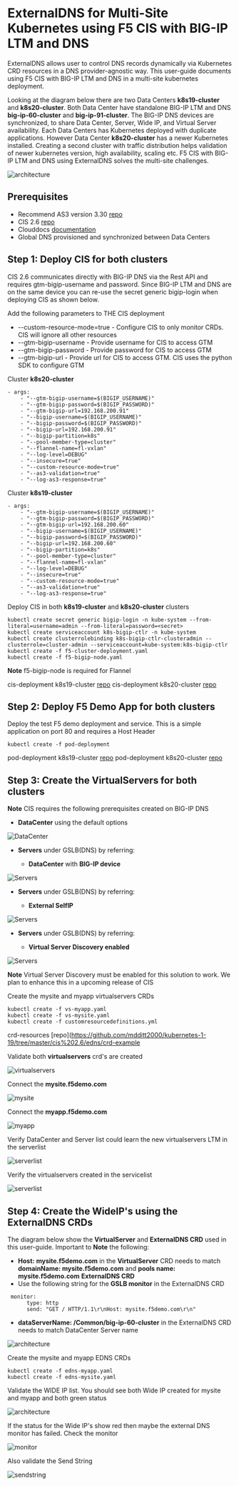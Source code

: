 # ExternalDNS for Multi-Site Kubernetes using F5 CIS with BIG-IP LTM and DNS

ExternalDNS allows user to control DNS records dynamically via Kubernetes CRD resources in a DNS provider-agnostic way. This user-guide documents using F5 CIS with BIG-IP LTM and DNS in a multi-site kubernetes deployment. 

Looking at the diagram below there are two Data Centers **k8s19-cluster** and **k8s20-cluster**. Both Data Center have standalone BIG-IP LTM and DNS **big-ip-60-cluster** and **big-ip-91-cluster**. The BIG-IP DNS devices are synchronized, to share Data Center, Server, Wide IP, and Virtual Server availability. Each Data Centers has Kubernetes deployed with duplicate applications. However Data Center **k8s20-cluster** has a newer Kubernetes installed. Creating a second cluster with traffic distribution helps validation of newer kubernetes version, high availability, scaling etc. F5 CIS with BIG-IP LTM and DNS using ExternalDNS solves the multi-site challenges. 

![architecture](https://github.com/mdditt2000/kubernetes-1-19/blob/master/cis%202.6/multi-site/diagrams/2021-09-23_15-52-41.png)

## Prerequisites

* Recommend AS3 version 3.30 [repo](https://github.com/F5Networks/f5-appsvcs-extension/releases/tag/v3.30.0)
* CIS 2.6 [repo](coming)
* Clouddocs [documentation](https://clouddocs.f5.com/containers/latest/userguide/crd/externaldns.html)
* Global DNS provisioned and synchronized between Data Centers

## Step 1: Deploy CIS for both clusters

CIS 2.6 communicates directly with BIG-IP DNS via the Rest API and requires gtm-bigip-username and password. Since BIG-IP LTM and DNS are on the same device you can re-use the secret generic bigip-login when deploying CIS as shown below.

Add the following parameters to THE CIS deployment

* --custom-resource-mode=true - Configure CIS to only monitor CRDs. CIS will ignore all other resources
* --gtm-bigip-username - Provide username for CIS to access GTM
* --gtm-bigip-password - Provide password for CIS to access GTM
* --gtm-bigip-url - Provide url for CIS to access GTM. CIS uses the python SDK to configure GTM 

Cluster **k8s20-cluster**

```
- args: 
    - "--gtm-bigip-username=$(BIGIP_USERNAME)"
    - "--gtm-bigip-password=$(BIGIP_PASSWORD)"
    - "--gtm-bigip-url=192.168.200.91"
    - "--bigip-username=$(BIGIP_USERNAME)"
    - "--bigip-password=$(BIGIP_PASSWORD)"
    - "--bigip-url=192.168.200.91"
    - "--bigip-partition=k8s"
    - "--pool-member-type=cluster"
    - "--flannel-name=fl-vxlan"
    - "--log-level=DEBUG"
    - "--insecure=true"
    - "--custom-resource-mode=true"
    - "--as3-validation=true"
    - "--log-as3-response=true"
```

Cluster **k8s19-cluster**

```
- args: 
    - "--gtm-bigip-username=$(BIGIP_USERNAME)"
    - "--gtm-bigip-password=$(BIGIP_PASSWORD)"
    - "--gtm-bigip-url=192.168.200.60"
    - "--bigip-username=$(BIGIP_USERNAME)"
    - "--bigip-password=$(BIGIP_PASSWORD)"
    - "--bigip-url=192.168.200.60"
    - "--bigip-partition=k8s"
    - "--pool-member-type=cluster"
    - "--flannel-name=fl-vxlan"
    - "--log-level=DEBUG"
    - "--insecure=true"
    - "--custom-resource-mode=true"
    - "--as3-validation=true"
    - "--log-as3-response=true"
```

Deploy CIS in both **k8s19-cluster** and **k8s20-cluster** clusters

```
kubectl create secret generic bigip-login -n kube-system --from-literal=username=admin --from-literal=password=<secret>
kubectl create serviceaccount k8s-bigip-ctlr -n kube-system
kubectl create clusterrolebinding k8s-bigip-ctlr-clusteradmin --clusterrole=cluster-admin --serviceaccount=kube-system:k8s-bigip-ctlr
kubectl create -f f5-cluster-deployment.yaml
kubectl create -f f5-bigip-node.yaml
```
**Note** f5-bigip-node is required for Flannel

cis-deployment k8s19-cluster [repo](https://github.com/mdditt2000/kubernetes-1-19/tree/master/cis%202.6/multi-site/k8s19-cluster/cis-deployment)
cis-deployment k8s20-cluster [repo](https://github.com/mdditt2000/kubernetes-1-19/tree/master/cis%202.6/multi-site/k8s20-cluster/cis-deployment)

## Step 2: Deploy F5 Demo App for both clusters

Deploy the test F5 demo deployment and service. This is a simple application on port 80 and requires a Host Header

```
kubectl create -f pod-deployment
```

pod-deployment k8s19-cluster [repo](https://github.com/mdditt2000/kubernetes-1-19/tree/master/cis%202.6/multi-site/k8s19-cluster/pod-deployment)
pod-deployment k8s20-cluster [repo](https://github.com/mdditt2000/kubernetes-1-19/tree/master/cis%202.6/multi-site/k8s20-cluster/pod-deployment)

## Step 3: Create the VirtualServers for both clusters

**Note** CIS requires the following prerequisites created on BIG-IP DNS

* **DataCenter** using the default options

![DataCenter](https://github.com/mdditt2000/kubernetes-1-19/blob/master/cis%202.6/edns/diagram/2021-09-17_10-49-20.png)

* **Servers** under GSLB(DNS) by referring:

    - **DataCenter** with **BIG-IP device**

![Servers](https://github.com/mdditt2000/kubernetes-1-19/blob/master/cis%202.6/edns/diagram/2021-09-20_14-17-02.png)

* **Servers** under GSLB(DNS) by referring:

    - **External SelfIP**

![Servers](https://github.com/mdditt2000/kubernetes-1-19/blob/master/cis%202.6/edns/diagram/2021-09-20_14-17-58.png)

* **Servers** under GSLB(DNS) by referring:

    - **Virtual Server Discovery enabled**

![Servers](https://github.com/mdditt2000/kubernetes-1-19/blob/master/cis%202.6/edns/diagram/2021-09-20_14-18-23.png)
    
**Note** Virtual Server Discovery must be enabled for this solution to work. We plan to enhance this in a upcoming release of CIS

Create the mysite and myapp virtualservers CRDs

```
kubectl create -f vs-myapp.yaml
kubectl create -f vs-mysite.yaml
kubectl create -f customresourcedefinitions.yml
```
crd-resources [repo](https://github.com/mdditt2000/kubernetes-1-19/tree/master/cis%202.6/edns/crd-example

Validate both **virtualservers** crd's are created

![virtualservers](https://github.com/mdditt2000/kubernetes-1-19/blob/master/cis%202.6/edns/diagram/2021-09-17_13-39-20.png)

Connect the **mysite.f5demo.com**

![mysite](https://github.com/mdditt2000/kubernetes-1-19/blob/master/cis%202.6/edns/diagram/2021-09-17_13-40-14.png)

Connect the **myapp.f5demo.com**

![myapp](https://github.com/mdditt2000/kubernetes-1-19/blob/master/cis%202.6/edns/diagram/2021-09-17_13-39-58.png)

Verify DataCenter and Server list could learn the new virtualservers LTM in the serverlist

![serverlist](https://github.com/mdditt2000/kubernetes-1-19/blob/master/cis%202.6/edns/diagram/2021-09-17_13-47-58.png)

Verify the virtualservers created in the servicelist

![serverlist](https://github.com/mdditt2000/kubernetes-1-19/blob/master/cis%202.6/edns/diagram/2021-09-17_13-50-05.png)

## Step 4: Create the WideIP's using the ExternalDNS CRDs

The diagram below show the **VirtualServer** and **ExternalDNS CRD** used in this user-guide. Important to **Note** the following:

* **Host:** **mysite.f5demo.com** in the **VirtualServer** CRD needs to match **domainName: mysite.f5demo.com** and **pools name: mysite.f5demo.com** **ExternalDNS CRD**
* Use the following string for the **GSLB monitor** in the ExternalDNS CRD

```
 monitor:
      type: http
      send: "GET / HTTP/1.1\r\nHost: mysite.f5demo.com\r\n"
```

* **dataServerName: /Common/big-ip-60-cluster** in the ExternalDNS CRD needs to match DataCenter Server name

![architecture](https://github.com/mdditt2000/kubernetes-1-19/blob/master/cis%202.6/edns/diagram/2021-09-17_10-25-22.png)

Create the mysite and myapp EDNS CRDs

```
kubectl create -f edns-myapp.yaml
kubectl create -f edns-mysite.yaml
```

Validate the WIDE IP list. You should see both Wide IP created for mysite and myapp and both green status

![architecture](https://github.com/mdditt2000/kubernetes-1-19/blob/master/cis%202.6/edns/diagram/2021-09-20_15-14-10.png)

If the status for the Wide IP's show red then maybe the external DNS monitor has failed. Check the monitor

![monitor](https://github.com/mdditt2000/kubernetes-1-19/blob/master/cis%202.6/edns/diagram/2021-09-20_15-20-20.png)

Also validate the Send String

![sendstring](https://github.com/mdditt2000/kubernetes-1-19/blob/master/cis%202.6/edns/diagram/2021-09-20_15-21-00.png)